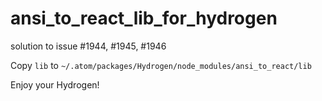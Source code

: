 # ansi_to_react_lib_for_hydrogen
solution to issue #1944, #1945, #1946

Copy `lib` to `~/.atom/packages/Hydrogen/node_modules/ansi_to_react/lib`

Enjoy your Hydrogen!
